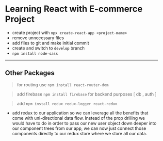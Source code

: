 # Learning React with E-commerce Project

* create project with `npx create-react-app <project-name>`
* remove unnecessary files
* add files to git and make initial commit
* create and switch to `develop` branch
* `npm install node-sass`

----
## Other Packages
> for routing use `npm install react-router-dom`

> add firebase `npm install firebase` for backend purposes [ db , auth ]

> add `npm install redux redux-logger react-redux`
- add redux to our application so we can leverage all the benefits that come with uni-directional data flow. Instead of the prop drilling we would have to do in order to pass our new user object down deeper into our component trees from our app, we can now just connect those components directly to our redux store where we store all our data.